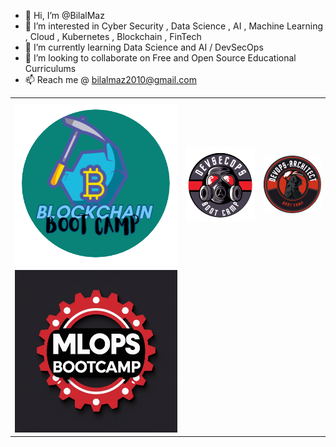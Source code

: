 - 👋 Hi, I’m @BilalMaz
- 👀 I’m interested in Cyber Security , Data Science , AI , Machine Learning , Cloud , Kubernetes , Blockchain , FinTech 
- 🌱 I’m currently learning Data Science and AI / DevSecOps
- 💞️ I’m looking to collaborate on Free and Open Source Educational Curriculums
- 📫 Reach me @ bilalmaz2010@gmail.com

<table style="width:100%">
  <tr>
    <th></th>
    <th></th>
    <th></th>
  </tr>
  <tr>
     <td><a href= "https://github.com/BilalMaz/Blockchain-Architect-BootCamp"><img src="4.png" alt="Logo"></a></td>
    <td><a href= "https://github.com/BilalMaz/DevSecOps-Architect-BootCamp"><img src="devsecops.png" alt="Logo"></a></td>
    <td><a href= "https://github.com/BilalMaz/DevOps-Architect-BootCamp"><img src="Logo1.png" alt="Logo"></a></td>
  </tr>
  <tr>
    <td><a href= "#"><img src="6.png" alt="Logo"></td>
  </tr>


<!---
BilalMaz/BilalMaz is a ✨ special ✨ repository because its `README.md` (this file) appears on your GitHub profile.
You can click the Preview link to take a look at your changes.
--->
